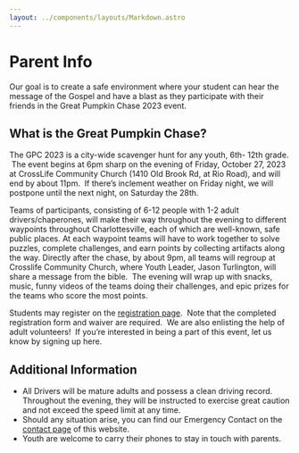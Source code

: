 ```yaml
---
layout: ../components/layouts/Markdown.astro
---
```


# Parent Info

Our goal is to create a safe environment where your student can hear the message of the Gospel and have a blast as they participate with their friends in the Great Pumpkin Chase 2023 event.

## What is the Great Pumpkin Chase?

The GPC 2023 is a city-wide scavenger hunt for any youth, 6th- 12th grade.  The event begins at 6pm sharp on the evening of Friday, October 27, 2023 at CrossLife Community Church (1410 Old Brook Rd, at Rio Road), and will end by about 11pm.  If there’s inclement weather on Friday night, we will postpone until the next night, on Saturday the 28th.

Teams of participants, consisting of 6-12 people with 1-2 adult drivers/chaperones, will make their way throughout the evening to different waypoints throughout Charlottesville, each of which are well-known, safe public places. At each waypoint teams will have to work together to solve puzzles, complete challenges, and earn points by collecting artifacts along the way. Directly after the chase, by about 9pm, all teams will regroup at Crosslife Community Church, where Youth Leader, Jason Turlington, will share a message from the bible.  The evening will wrap up with snacks, music, funny videos of the teams doing their challenges, and epic prizes for the teams who score the most points.

Students may register on the [registration page](/registration).  Note that the completed registration form and waiver are required.  We are also enlisting the help of adult volunteers!  If you’re interested in being a part of this event, let us know by signing up here.

## Additional Information

- All Drivers will be mature adults and possess a clean driving record.  Throughout the evening, they will be instructed to exercise great caution and not exceed the speed limit at any time.
- Should any situation arise, you can find our Emergency Contact on the [contact page](/contact) of this website.
- Youth are welcome to carry their phones to stay in touch with parents.
